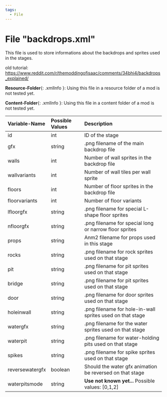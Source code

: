 ```yaml
---
tags:
  - File
---
```

# File "backdrops.xml"

This file is used to store informations about the backdrops and sprites used in the stages.

old tutorial: https://www.reddit.com/r/themoddingofisaac/comments/34bhi4/backdrops_explained/

**Resource-Folder**{: .xmlInfo }: Using this file in a resource folder of a mod is not tested yet.

**Content-Folder**{: .xmlInfo }: Using this file in a content folder of a mod is not tested yet.

| Variable-Name | Possible Values | Description |
|:--|:--|:--|
|id|int|ID of the stage|
|gfx|string|.png filename of the main backdrop file|
|walls|int|Number of wall sprites in the backdrop file|
|wallvariants|int|Number of wall tiles per wall sprite|
|floors|int|Number of floor sprites in the backdrop file|
|floorvariants|int|Number of floor variants|
|lfloorgfx|string|.png filename for special L-shape floor sprites|
|nfloorgfx|string|.png filename for special long or narrow floor sprites|
|props|string|Anm2 filename for props used in this stage|
|rocks|string|.png filename for rock sprites used on that stage|
|pit|string|.png filename for pit sprites used on that stage|
|bridge|string|.png filename for pit sprites used on that stage|
|door|string|.png filename for door sprites used on that stage|
|holeinwall|string|.png filename for hole-in-wall sprites used on that stage|
|watergfx|string|.png filename for the water sprites used on that stage|
|waterpit|string|.png filename for water-holding pits used on that stage|
|spikes|string|.png filename for spike sprites used on that stage|
|reversewatergfx|boolean|Should the water gfx animation be reversed on that stage|
|waterpitsmode|string|**Use not known yet...** Possible values: [0,1,2]|